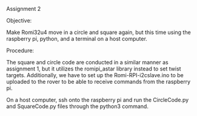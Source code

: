 Assignment 2 

Objective:

Make Romi32u4 move in a circle and square again, but this time using the raspberry pi, python, and a terminal on a host computer.



Procedure:

The square and circle code are conducted in a similar manner as assignment 1, but it utilizes the romipi_astar library instead to set twist targets. Additionally, we have to set up the Romi-RPI-i2cslave.ino to be uploaded to the rover to be able to receive commands from the raspberry pi. 

On a host computer, ssh onto the raspberry pi and run the CircleCode.py and SquareCode.py files through the python3 command.